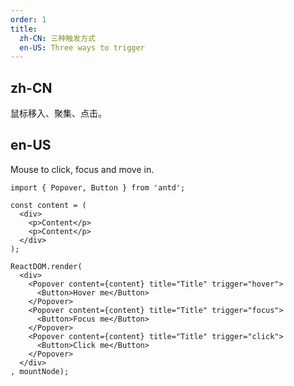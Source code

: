 ```yaml
---
order: 1
title:
  zh-CN: 三种触发方式
  en-US: Three ways to trigger
---
```


## zh-CN

鼠标移入、聚集、点击。

## en-US

Mouse to click, focus and move in.

````__react
import { Popover, Button } from 'antd';

const content = (
  <div>
    <p>Content</p>
    <p>Content</p>
  </div>
);

ReactDOM.render(
  <div>
    <Popover content={content} title="Title" trigger="hover">
      <Button>Hover me</Button>
    </Popover>
    <Popover content={content} title="Title" trigger="focus">
      <Button>Focus me</Button>
    </Popover>
    <Popover content={content} title="Title" trigger="click">
      <Button>Click me</Button>
    </Popover>
  </div>
, mountNode);
````
